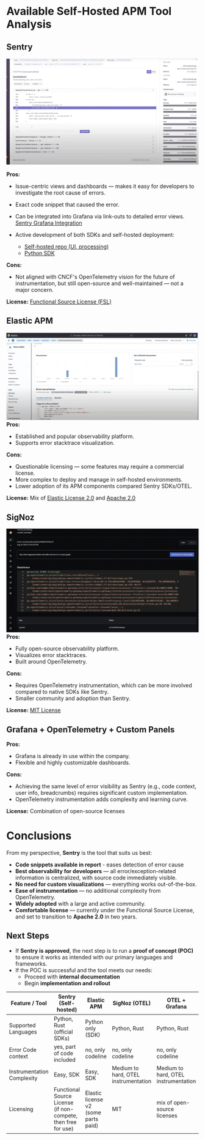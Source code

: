 # Available Self-Hosted APM Tool Analysis

## **Sentry**

![Sentry Screenshot](img1.png)

**Pros:**

* Issue-centric views and dashboards — makes it easy for developers to investigate the root cause of errors.
* Exact code snippet that caused the error.
* Can be integrated into Grafana via link-outs to detailed error views.
  [Sentry Grafana Integration](https://sentry.io/integrations/grafana/)
* Active development of both SDKs and self-hosted deployment:

  * [Self-hosted repo (UI, processing)](https://github.com/getsentry/self-hosted)
  * [Python SDK](https://github.com/getsentry/sentry-python)

**Cons:**

* Not aligned with CNCF's OpenTelemetry vision for the future of instrumentation, but still open-source and well-maintained — not a major concern.

**License:** [Functional Source License (FSL)](https://www.tldrlegal.com/license/functional-source-license-fsl)


## **Elastic APM**
![Elastic APM Screenshot](img2.png)
**Pros:**

* Established and popular observability platform.
* Supports error stacktrace visualization.

**Cons:**

* Questionable licensing — some features may require a commercial license.
* More complex to deploy and manage in self-hosted environments.
* Lower adoption of its APM components compared Sentry SDKs/OTEL.

**License:** Mix of [Elastic License 2.0](https://www.elastic.co/licensing/elastic-license) and [Apache 2.0](https://www.apache.org/licenses/LICENSE-2.0)


## **SigNoz**
![SigNoz Screenshot](img3.png)
**Pros:**

* Fully open-source observability platform.
* Visualizes error stacktraces.
* Built around OpenTelemetry.

**Cons:**

* Requires OpenTelemetry instrumentation, which can be more involved compared to native SDKs like Sentry.
* Smaller community and adoption than Sentry.

**License:** [MIT License](https://opensource.org/licenses/MIT)


## **Grafana + OpenTelemetry + Custom Panels**

**Pros:**

* Grafana is already in use within the company.
* Flexible and highly customizable dashboards.

**Cons:**

* Achieving the same level of error visibility as Sentry (e.g., code context, user info, breadcrumbs) requires significant custom implementation.
* OpenTelemetry instrumentation adds complexity and learning curve.

**License:** Combination of open-source licenses 

# Conclusions

From my perspective, **Sentry** is the tool that suits us best:
- **Code snippets available in report** - eases detection of error cause
- **Best observability for developers** — all error/exception-related information is centralized, with source code immediately visible.
- **No need for custom visualizations** — everything works out-of-the-box.
- **Ease of instrumentation** — no additional complexity from OpenTelemetry.
- **Widely adopted** with a large and active community.
- **Comfortable license** — currently under the Functional Source License, and set to transition to **Apache 2.0** in two years.


## Next Steps

- If **Sentry is approved**, the next step is to run a **proof of concept (POC)** to ensure it works as intended with our primary languages and frameworks.
- If the POC is successful and the tool meets our needs:
  - Proceed with **internal documentation**
  - Begin **implementation and rollout**



| Feature / Tool            | Sentry (Self-hosted)                  | Elastic APM                       | SigNoz (OTEL)          | OTEL + Grafana     |
|---------------------------|----------------------------------------|-----------------------------------|--------------------------------------|----------------------------------------|
| Supported Languages       | Python, Rust (official SDKs)          | Python only  (SDK)                      | Python, Rust              | Python, Rust                |
| Error Code context      | yes, part of code included         | no, only codeline | no, only codeline             | no, only codeline    |
| Instrumentation Complexity          | Easy, SDK   | Easy, SDK | Medium to hard, OTEL instrumentation | Medium to hard, OTEL instrumentation |
| Licensing                 | Functional Source License (if non-compete, then free for use)              | Elastic license v2 (some parts paid) | MIT     | mix of open-source licenses                      |
